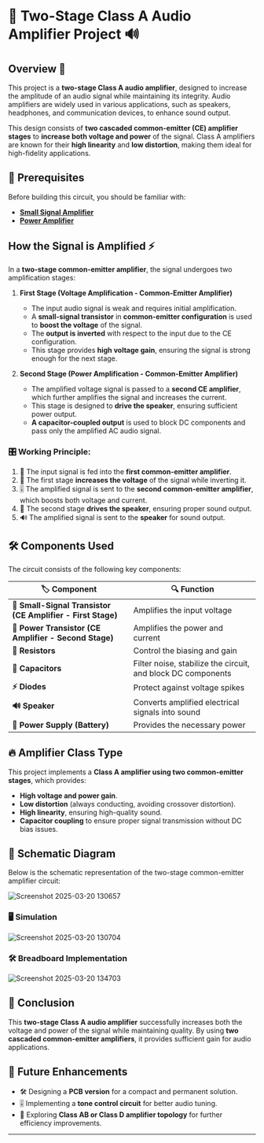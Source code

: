 # 🎵 Two-Stage Class A Audio Amplifier Project 🔊

## Overview 🚀
This project is a **two-stage Class A audio amplifier**, designed to increase the amplitude of an audio signal while maintaining its integrity. Audio amplifiers are widely used in various applications, such as speakers, headphones, and communication devices, to enhance sound output.

This design consists of **two cascaded common-emitter (CE) amplifier stages** to **increase both voltage and power** of the signal. Class A amplifiers are known for their **high linearity** and **low distortion**, making them ideal for high-fidelity applications.

## 📌 Prerequisites

Before building this circuit, you should be familiar with:

- **[Small Signal Amplifier](../../BJT_Circuits/Small_Signal_Amplifier)**
- **[Power Amplifier](../../BJT_Circuits/Power_Amplifier)**

## How the Signal is Amplified ⚡
In a **two-stage common-emitter amplifier**, the signal undergoes two amplification stages:

1. **First Stage (Voltage Amplification - Common-Emitter Amplifier)**  
   - The input audio signal is weak and requires initial amplification.
   - A **small-signal transistor** in **common-emitter configuration** is used to **boost the voltage** of the signal.
   - The **output is inverted** with respect to the input due to the CE configuration.
   - This stage provides **high voltage gain**, ensuring the signal is strong enough for the next stage.

2. **Second Stage (Power Amplification - Common-Emitter Amplifier)**  
   - The amplified voltage signal is passed to a **second CE amplifier**, which further amplifies the signal and increases the current.
   - This stage is designed to **drive the speaker**, ensuring sufficient power output.
   - **A capacitor-coupled output** is used to block DC components and pass only the amplified AC audio signal.

### 🎛️ Working Principle:
1. 🎤 The input signal is fed into the **first common-emitter amplifier**.
2. 📢 The first stage **increases the voltage** of the signal while inverting it.
3. 🎚️ The amplified signal is sent to the **second common-emitter amplifier**, which boosts both voltage and current.
4. 🔋 The second stage **drives the speaker**, ensuring proper sound output.
5. 🔊 The amplified signal is sent to the **speaker** for sound output.

## 🛠 Components Used
The circuit consists of the following key components:

| 🏷️ Component | 🔍 Function |
|------------------|----------|
| **🔼  Small-Signal Transistor (CE Amplifier - First Stage)** | Amplifies the input voltage |
| **🔼  Power Transistor (CE Amplifier - Second Stage)** | Amplifies the power and current |
| **📏 Resistors** | Control the biasing and gain |
| **🔵 Capacitors** | Filter noise, stabilize the circuit, and block DC components |
| **⚡ Diodes** | Protect against voltage spikes |
| **🔊 Speaker** | Converts amplified electrical signals into sound |
| **🔋 Power Supply (Battery)** | Provides the necessary power |

## 🔥 Amplifier Class Type
This project implements a **Class A amplifier using two common-emitter stages**, which provides:
- **High voltage and power gain**.
- **Low distortion** (always conducting, avoiding crossover distortion).
- **High linearity**, ensuring high-quality sound.
- **Capacitor coupling** to ensure proper signal transmission without DC bias issues.

## 📜 Schematic Diagram
Below is the schematic representation of the two-stage common-emitter amplifier circuit:

![Screenshot 2025-03-20 130657](https://github.com/user-attachments/assets/bcf05f53-9f6b-4ed3-bdfb-0e7625be6c16)


### **🖥️ Simulation**

![Screenshot 2025-03-20 130704](https://github.com/user-attachments/assets/9209f19c-1f0b-4ccd-874a-6aeb30e898dd)

### **🛠 Breadboard Implementation**

![Screenshot 2025-03-20 134703](https://github.com/user-attachments/assets/7a10f4f4-1f1e-4cec-a09e-5d919687ecdb)


## 🎯 Conclusion
This **two-stage Class A audio amplifier** successfully increases both the voltage and power of the signal while maintaining quality. By using **two cascaded common-emitter amplifiers**, it provides sufficient gain for audio applications.

## 🚀 Future Enhancements
- 🛠 Designing a **PCB version** for a compact and permanent solution.
- 🎚️ Implementing a **tone control circuit** for better audio tuning.
- 🔋 Exploring **Class AB or Class D amplifier topology** for further efficiency improvements.

---
